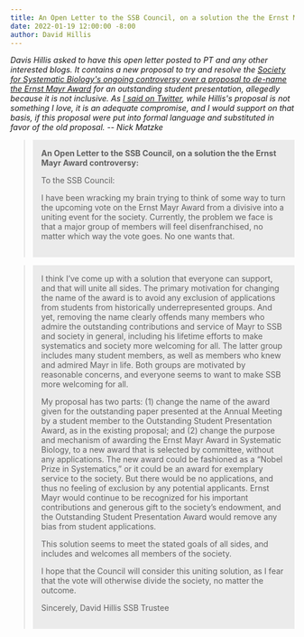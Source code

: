 ```yaml
---
title: An Open Letter to the SSB Council, on a solution the the Ernst Mayr Award controversy
date: 2022-01-19 12:00:00 -8:00
author: David Hillis
---
```


<i>Davis Hillis asked to have this open letter posted to PT and any other interested blogs. It contains a new proposal to try and 
resolve the <a href="https://pandasthumb.org/archives/2022/01/David-Hillis-on-Ernst-Mayr.html">Society for Systematic Biology's ongoing controversy over a proposal to 
de-name the Ernst Mayr Award</a> for an outstanding student presentation, allegedly because 
it is not inclusive. As <a href="https://twitter.com/NickJMatzke/status/1483729373106950150">I said on Twitter</a>, while Hillis's proposal is not something I love, it is an adequate compromise, and 
I would support on that basis, if this proposal were put into formal language and substituted in favor of the old proposal. -- Nick Matzke</i>

<blockquote><div style="background-color: rgb(235, 235, 235); padding: 15px;"><b>An Open Letter to the SSB Council, on a solution the the Ernst Mayr Award controversy:</b>

To the SSB Council:

I have been wracking my brain trying to think of some way to turn the upcoming vote on the Ernst Mayr Award from a divisive into a uniting event for the society. Currently, the problem we face is that a major group of members will feel disenfranchised, no matter which way the vote goes. No one wants that.</div></blockquote>

<!--more-->

<blockquote><div style="background-color: rgb(235, 235, 235); padding: 15px;">I think I’ve come up with a solution that everyone can support, and that will unite all sides. The primary motivation for changing the name of the award is to avoid any exclusion of applications from students from historically underrepresented groups. And yet, removing the name clearly offends many members who admire the outstanding contributions and service of Mayr to SSB and society in general, including his lifetime efforts to make systematics and society more welcoming for all. The latter group includes many student members, as well as members who knew and admired Mayr in life. Both groups are motivated by reasonable concerns, and everyone seems to want to make SSB more welcoming for all.
  
  
My proposal has two parts: (1) change the name of the award given for the outstanding paper presented at the Annual Meeting by a student member to the Outstanding Student Presentation Award, as in the existing proposal; and (2) change the purpose and mechanism of awarding the Ernst Mayr Award in Systematic Biology, to a new award that is selected by committee, without any applications. The new award could be fashioned as a “Nobel Prize in Systematics,” or it could be an award for exemplary service to the society. But there would be no applications, and thus no feeling of exclusion by any potential applicants. Ernst Mayr would continue to be recognized for his important contributions and generous gift to the society’s endowment, and the Outstanding Student Presentation Award would remove any bias from student applications.

  
This solution seems to meet the stated goals of all sides, and includes and welcomes all members of the society.

I hope that the Council will consider this uniting solution, as I fear that the vote will otherwise divide the society, no matter the outcome.

Sincerely,
David Hillis
SSB Trustee</div></blockquote>


